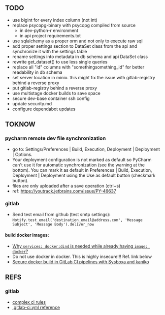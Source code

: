 
## TODO

- use bigint for every index column (not int)
- replace psycopg-binary with psycopg compiled from source
	- in dev-python-r environment
	- in api project requirements.txt
- use sqlalchemy as a proper orm and not only to execute raw sql
- add proper settings section to DataSet class from the api and synchronize it with the settings table
- rename settings into metadata in db schema and api DataSet class
- rewrite get_dataset() to use less single queries
- replace all "id" columns with "somethingsomething_id" for better readability in db schema
- set server location in minio. this might fix the issue with gitlab-registry behind a reverse proxy
- put gitlab-registry behind a reverse proxy
- use multistage docker builds to save space
- secure dev-base container ssh config
- update security.md
- configure dependabot updates

## TOKNOW

### pycharm remote dev file synchronization

- go to:  Settings/Preferences | Build, Execution, Deployment | Deployment | Options.
- Your deployment configuration is not marked as default so PyCharm can't use it for automatic synchronization (see the warning at the bottom). You can mark it as default in Preferences | Build, Execution, Deployment | Deployment using the Use as default button (checkmark button).
- files are only uploaded after a save operation (ctrl+s)
- ref: https://youtrack.jetbrains.com/issue/PY-46637

### gitlab

- Send test email from github (test smtp settings): `Notify.test_email('destination_email@address.com', 'Message Subject', 'Message Body').deliver_now`

#### build docker images:

- [Why `services: docker:dind` is needed while already having `image: docker`?](https://forum.gitlab.com/t/why-services-docker-dind-is-needed-while-already-having-image-docker/43534)
- Do not use docker in docker. This is highly insecure!!! Ref. link below
- [Secure docker build in GitLab CI pipelines with Sysboxa and kaniko](https://blog.nestybox.com/2020/10/21/gitlab-dind.html)

## REFS

### gitlab

- [complex ci rules](https://docs.gitlab.com/ee/ci/jobs/job_control.html#complex-rules)
- [.gitlab-ci.yml reference](https://docs.gitlab.com/ee/ci/yaml/)

